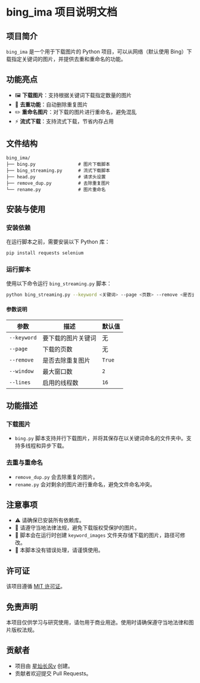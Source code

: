 # bing_ima 项目说明文档

## 项目简介

`bing_ima` 是一个用于下载图片的 Python 项目，可以从网络（默认使用 Bing）下载指定关键词的图片，并提供去重和重命名的功能。

## 功能亮点

- 🖼️ **下载图片**：支持根据关键词下载指定数量的图片
- 🧹 **去重功能**：自动删除重复图片
- ✏️ **重命名图片**：对下载的图片进行重命名，避免混乱
- ⚡ **流式下载**：支持流式下载，节省内存占用

## 文件结构

```
bing_ima/
├── bing.py                # 图片下载脚本
├── bing_streaming.py      # 流式下载脚本
├── head.py                # 请求头设置
├── remove_dup.py          # 去除重复图片
└── rename.py              # 图片重命名
```

## 安装与使用

### 安装依赖

在运行脚本之前，需要安装以下 Python 库：

```bash
pip install requests selenium
```

### 运行脚本

使用以下命令运行 `bing_streaming.py` 脚本：

```bash
python bing_streaming.py --keyword <关键词> --page <页数> --remove <是否去重> --window <窗口数量> --lines <线程数量>
```

#### 参数说明

| 参数        | 描述                      | 默认值     |
| ----------- | ------------------------- | ---------- |
| `--keyword` | 要下载的图片关键词        | 无         |
| `--page`    | 下载的页数                | 无         |
| `--remove`  | 是否去除重复图片          | `True`     |
| `--window`  | 最大窗口数                | `2`        |
| `--lines`   | 启用的线程数              | `16`       |

## 功能描述

### 下载图片

- `bing.py` 脚本支持并行下载图片，并将其保存在以关键词命名的文件夹中。支持多线程和异步下载。

### 去重与重命名

- `remove_dup.py` 会去除重复的图片。
- `rename.py` 会对剩余的图片进行重命名，避免文件命名冲突。

## 注意事项

- ⚠️ 请确保已安装所有依赖库。
- 📜 请遵守当地法律法规，避免下载版权受保护的图片。
- 🧳 脚本会在运行时创建 `keyword_images` 文件夹存储下载的图片，路径可修改。
- 🚫 本脚本没有错误处理，请谨慎使用。

## 许可证

该项目遵循 [MIT 许可证](bing_ima/LICENSE)。

## 免责声明

本项目仅供学习与研究使用，请勿用于商业用途。使用时请确保遵守当地法律和图片版权法规。

## 贡献者

- 项目由 [星灿长风v](https://github.com/StarWindv) 创建。
- 贡献者欢迎提交 Pull Requests。
